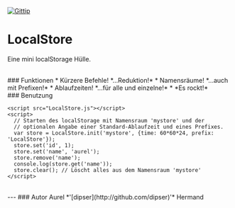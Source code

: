 [![Gittip](http://img.shields.io/gratipay/dipser.svg)](https://gratipay.com/dipser/)

LocalStore
==========

Eine mini localStorage Hülle.


<br />
### Funktionen
* Kürzere Befehle! *...Reduktion!*
* Namensräume! *...auch mit Prefixen!*
* Ablaufzeiten! *...für alle und einzelne!*
* *Es rockt!*

<br />
### Benutzung

```
<script src="LocalStore.js"></script>
<script>
  // Starten des localStorage mit Namensraum 'mystore' und der 
  // optionalen Angabe einer Standard-Ablaufzeit und eines Prefixes.
  var store = LocalStore.init('mystore', {time: 60*60*24, prefix: 'LocalStore'});
  store.set('id', 1);
  store.set('name', 'aurel');
  store.remove('name');
  console.log(store.get('name'));
  store.clear(); // Löscht alles aus dem Namensraum 'mystore'
</script>
```

<br />
---
### Autor
Aurel *'[dipser](http://github.com/dipser)'* Hermand
